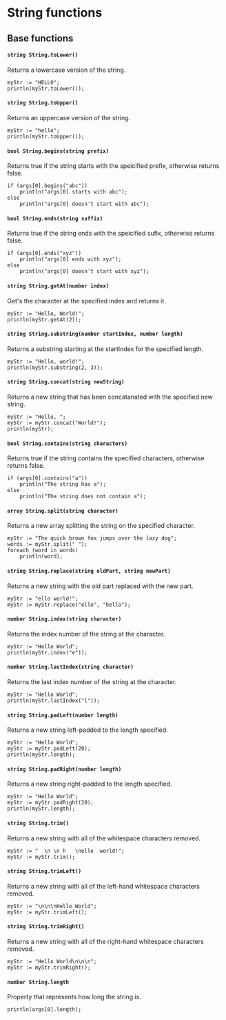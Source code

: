 # String functions

## Base functions

#### ```string String.toLower()```
Returns a lowercase version of the string.
```
myStr := "HELLO";
println(myStr.toLower());
```

#### ```string String.toUpper()```
Returns an uppercase version of the string.
```
myStr := "hello";
println(myStr.toUpper());
```

#### ```bool String.begins(string prefix)```
Returns true if the string starts with the speicified prefix, otherwise returns false.
```
if (args[0].begins("abc"))
	println("args[0] starts with abc");
else
	println("args[0] doesn't start with abc");
```

#### ```bool String.ends(string suffix)```
Returns true if the string ends with the speicified sufix, otherwise returns false.
```
if (args[0].ends("xyz"))
	println("args[0] ends with xyz");
else
	println("args[0] doesn't start with xyz");
```

#### ```string String.getAt(number index)```
Get's the character at the specified index and returns it.
```
myStr := "Hello, World!";
println(myStr.getAt(2));
```

#### ```string String.substring(number startIndex, number length)```
Returns a substring starting at the startIndex for the specified length.
```
myStr := "Hello, world!";
println(myStr.substring(2, 3));
```

#### ```string String.concat(string newString)```
Returns a new string that has been concatanated with the specified new string.
```
myStr := "Hello, ";
myStr := myStr.concat("World!");
println(myStr);
```

#### ```bool String.contains(string characters)```
Returns true if the string contains the specified characters, otherwise returns false.
```
if (args[0].contains("a"))
	println("The string has a");
else
	println("The string does not contain a");
```

#### ```array String.split(string character)```
Returns a new array splitting the string on the specified character.
```
myStr := "The quick brown fox jumps over the lazy dog";
words := myStr.split(" ");
foreach (word in words)
	println(word);
```

#### ```string String.replace(string oldPart, string newPart)```
Returns a new string with the old part replaced with the new part.
```
myStr := "ello world!";
myStr := myStr.replace("ello", "hello");
```

#### ```number String.index(string character)```
Returns the index number of the string at the character.
```
myStr := "Hello World";
println(myStr.index("e"));
```

#### ```number String.lastIndex(string character)```
Returns the last index number of the string at the character.
```
myStr := "Hello World";
println(myStr.lastIndex("l"));
```

#### ```string String.padLeft(number length)```
Returns a new string left-padded to the length specified.
```
myStr := "Hello World";
myStr := myStr.padLeft(20);
println(myStr.length);
```

#### ```string String.padRight(number length)```
Returns a new string right-padded to the length specified.
```
myStr := "Hello World";
myStr := myStr.padRight(20);
println(myStr.length);
```

#### ```string String.trim()```
Returns a new string with all of the whitespace characters removed.
```
myStr := "  \n \n h   \nello  world!";
myStr := myStr.trim();
```

#### ```string String.trimLeft()```
Returns a new string with all of the left-hand whitespace characters removed.
```
myStr := "\n\n\nHello World";
myStr := myStr.trimLeft();
```

#### ```string String.trimRight()```
Returns a new string with all of the right-hand whitespace characters removed.
```
myStr := "Hello World\n\n\n";
myStr := myStr.trimRight();
```

#### ```number String.length```
Property that represents how long the string is.
```
println(args[0].length);
```
